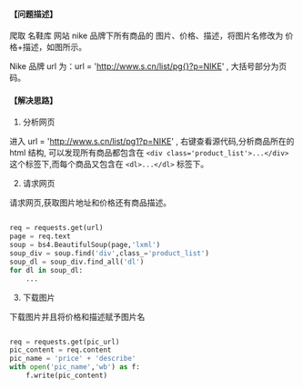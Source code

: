 #### 【问题描述】

爬取 名鞋库 网站 nike 品牌下所有商品的 图片、价格、描述，将图片名修改为 价格+描述，如图所示。

Nike 品牌 url 为：url = 'http://www.s.cn/list/pg{}?p=NIKE' , 大括号部分为页码。

#### 【解决思路】

1. 分析网页

进入 url = 'http://www.s.cn/list/pg1?p=NIKE' , 右键查看源代码,分析商品所在的 html 结构, 可以发现所有商品都包含在 `<div class='product_list'>...</div>` 这个标签下,而每个商品又包含在 `<dl>...</dl>` 标签下。


2. 请求网页

请求网页,获取图片地址和价格还有商品描述。

```python

req = requests.get(url)
page = req.text
soup = bs4.BeautifulSoup(page,'lxml')
soup_div = soup.find('div',class_='product_list')
soup_dl = soup_div.find_all('dl')
for dl in soup_dl:
    ...

```

3. 下载图片

下载图片并且将价格和描述赋予图片名

```python

req = requests.get(pic_url)
pic_content = req.content
pic_name = 'price' + 'describe'
with open('pic_name','wb') as f:
    f.write(pic_content)


```
